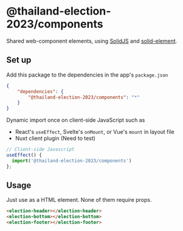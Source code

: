 # @thailand-election-2023/components

Shared web-component elements, using [SolidJS](https://www.solidjs.com/) and [solid-element](https://github.com/solidjs/solid/tree/main/packages/solid-element).

## Set up

Add this package to the dependencies in the app's `package.json`

```json
{
	"dependencies": {
		"@thailand-election-2023/components": "*"
	}
}
```

Dynamic import once on client-side JavaScript such as

- React's `useEffect`, Svelte's `onMount`, or Vue's `mount` in layout file
- Nuxt client plugin (Need to test)

```js
// Client-side Javascript
useEffect() {
  import('@thailand-election-2023/components')
};
```

## Usage

Just use as a HTML element. None of them require props.

```html
<election-header></election-header>
<election-bottom></election-bottom>
<election-footer></election-footer>
```
